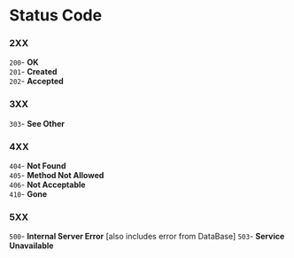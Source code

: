 # Status Code

### 2XX
`200`- **OK**  
`201`- **Created**   
`202`- **Accepted**

### 3XX
`303`- **See Other**

### 4XX
`404`- **Not Found**   
`405`- **Method Not Allowed**   
`406`- **Not Acceptable**  
`410`- **Gone**

### 5XX
`500`- **Internal Server Error** [also includes error from DataBase]
`503`- **Service Unavailable** 
